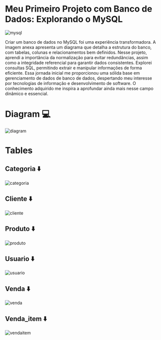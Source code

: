 # Meu Primeiro Projeto com Banco de Dados: Explorando o MySQL
<img alt="mysql" src="https://github.com/user-attachments/assets/fda38a85-c11e-41f2-ac40-5c24c0dc309b">

Criar um banco de dados no MySQL foi uma experiência transformadora. A imagem anexa apresenta um diagrama que detalha a estrutura do banco, com tabelas, colunas e relacionamentos bem definidos. Nesse projeto, aprendi a importância da normalização para evitar redundâncias, assim como a integridade referencial para garantir dados consistentes. Explorei consultas SQL, permitindo extrair e manipular informações de forma eficiente. Essa jornada inicial me proporcionou uma sólida base em gerenciamento de dados de banco de dados, despertando meu interesse por tecnologias de informação e desenvolvimento de software. O conhecimento adquirido me inspira a aprofundar ainda mais nesse campo dinâmico e essencial.

# Diagram 💻

<img alt="diagram" src="https://github.com/user-attachments/assets/d4440cfd-5035-4517-8aca-5bd727676415">

# Tables

<h2>Categoria ⬇️</h2>
<img alt="categoria" src="https://github.com/user-attachments/assets/bccfbab9-fef6-4b1c-a9bc-86c229c836a4">

<h2>Cliente ⬇️</h2>
<img alt="cliente" src="https://github.com/user-attachments/assets/df9896f7-a06a-4505-900c-f7ef656b1e76">

<h2>Produto ⬇️</h2>
<img alt="produto" src="https://github.com/user-attachments/assets/e7ea83c0-cb9a-41ac-8750-2fdf522e071a">

<h2>Usuario ⬇️</h2>
<img alt="usuario" src="https://github.com/user-attachments/assets/3258bbc0-4f07-4d9e-9061-154529338aff">

<h2>Venda ⬇️</h2>
<img alt="venda" src="https://github.com/user-attachments/assets/1404ad65-804d-4602-bb25-66ea913bde9b">

<h2>Venda_item ⬇️</h2>
<img alt="vendaitem" src="https://github.com/user-attachments/assets/6ca8ed4f-530e-4f19-8fe8-8194a6fd4f44">
